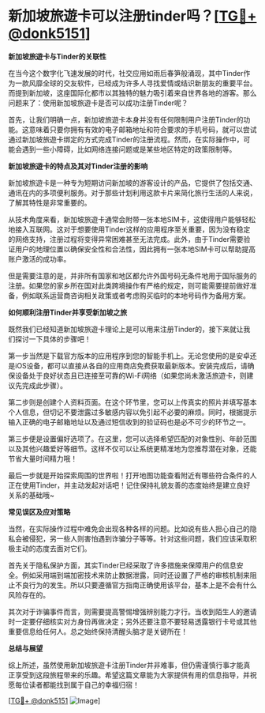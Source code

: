 # 新加坡旅遊卡可以注册tinder吗？[[TG💪+ @donk5151](https://t.me/s/donk5151)]

**新加坡旅遊卡与Tinder的关联性**

在当今这个数字化飞速发展的时代，社交应用如雨后春笋般涌现，其中Tinder作为一款风靡全球的交友软件，已经成为许多人寻找爱情或结识新朋友的重要平台。而提到新加坡，这座国际化都市以其独特的魅力吸引着来自世界各地的游客。那么问题来了：使用新加坡旅遊卡是否可以成功注册Tinder呢？

首先，让我们明确一点，新加坡旅遊卡本身并没有任何限制用户注册Tinder的功能。这意味着只要你拥有有效的电子邮箱地址和符合要求的手机号码，就可以尝试通过新加坡旅遊卡绑定的方式完成Tinder的注册流程。然而，在实际操作中，可能会遇到一些小障碍，比如网络连接问题或是某些地区特定的政策限制等。

**新加坡旅遊卡的特点及其对Tinder注册的影响**

新加坡旅遊卡是一种专为短期访问新加坡的游客设计的产品，它提供了包括交通、通讯在内的多项便利服务。对于那些计划利用这款卡片来简化旅行生活的人来说，了解其特性是非常重要的。

从技术角度来看，新加坡旅遊卡通常会附带一张本地SIM卡，这使得用户能够轻松地接入互联网。这对于想要使用Tinder这样的应用程序至关重要，因为没有稳定的网络支持，注册过程将变得异常困难甚至无法完成。此外，由于Tinder需要验证用户的地理位置以确保安全性和合法性，因此拥有一张本地SIM卡可以帮助提高账户激活的成功率。

但是需要注意的是，并非所有国家和地区都允许外国号码无条件地用于国际服务的注册。如果您的家乡所在国对此类跨境操作有严格的规定，则可能需要提前做好准备，例如联系运营商咨询相关政策或者考虑购买临时的本地号码作为备用方案。

**如何顺利注册Tinder并享受新加坡之旅**

既然我们已经知道新加坡旅遊卡理论上是可以用来注册Tinder的，接下来就让我们探讨一下具体的步骤吧！

第一步当然是下载官方版本的应用程序到您的智能手机上。无论您使用的是安卓还是iOS设备，都可以直接从各自的应用商店免费获取最新版本。安装完成后，请确保设备处于良好状态且已连接至可靠的Wi-Fi网络（如果您尚未激活旅遊卡，则建议先完成此步骤）。

第二步则是创建个人资料页面。在这个环节里，您可以上传真实的照片并填写基本个人信息，但切记不要泄露过多敏感内容以免引起不必要的麻烦。同时，根据提示输入正确的电子邮箱地址以及通过短信收到的验证码也是必不可少的环节之一。

第三步便是设置偏好选项了。在这里，您可以选择希望匹配的对象性别、年龄范围以及其他兴趣爱好等细节。这样不仅可以让系统更精准地为您推荐潜在对象，还能节省大量时间精力哦！

最后一步就是开始探索周围的世界啦！打开地图功能查看附近有哪些符合条件的人正在使用Tinder，并主动发起对话吧！记住保持礼貌友善的态度始终是建立良好关系的基础哦~

**常见误区及应对策略**

当然，在实际操作过程中难免会出现各种各样的问题。比如说有些人担心自己的隐私会被侵犯，另一些人则害怕遇到诈骗分子等等。针对这些问题，我们应该采取积极主动的态度去面对它们。

首先关于隐私保护方面，其实Tinder已经采取了许多措施来保障用户的信息安全。例如采用端到端加密技术来防止数据泄露，同时还设置了严格的审核机制来阻止不良行为的发生。所以只要遵循官方指南正确使用该平台，基本上是不会有什么风险存在的。

其次对于诈骗事件而言，则需要提高警惕增强辨别能力才行。当收到陌生人的邀请时一定要仔细核实对方身份再做决定；另外还要注意不要轻易透露银行卡号或其他重要信息给任何人。总之始终保持清醒头脑才是关键所在！

**总结与展望**

综上所述，虽然使用新加坡旅遊卡注册Tinder并非难事，但仍需谨慎行事才能真正享受到这段旅程带来的乐趣。希望这篇文章能为大家提供有用的信息指导，并祝愿每位读者都能找到属于自己的幸福归宿！

[[TG💪+ @donk5151](https://t.me/s/donk5151) ![Image](https://i.postimg.cc/rwNCRYN7/Snipaste-2025-04-30-17-27-05.png)]